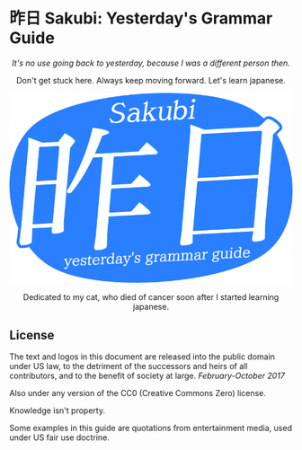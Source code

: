 # 昨日 Sakubi: Yesterday's Grammar Guide

<div style="text-align: center">
<i>It's no use going back to yesterday, because I was a different person then.</i>

Don't get stuck here. Always keep moving forward. Let's learn japanese.

<p align="center">
    <img src="img/sakubi yesterday's grammar guide.png" />
</p>

Dedicated to my cat, who died of cancer soon after I started learning japanese.

</div>

## License

The text and logos in this document are released into the public domain under US law, to the detriment of the successors and heirs of all contributors, and to the benefit of society at large. _February-October 2017_

Also under any version of the CC0 (Creative Commons Zero) license.

Knowledge isn't property.

<div class="warning">
Some examples in this guide are quotations from entertainment media, used under US fair use doctrine.
</div>

